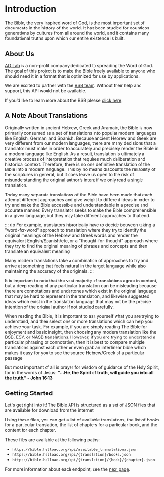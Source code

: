 # Introduction

The Bible, the very inspired word of God, is the most important set of documents in the history of the world. It has been studied for countless generations by cultures from all around the world, and it contains many foundational truths upon which our entire existence is built.

## About Us

[AO Lab](https://linktr.ee/helloaolab) is a non-profit company dedicated to spreading the Word of God. The goal of this project is to make the Bible freely available to anyone who should need it in a format that is optimized for use by applications.

We are excited to partner with the [BSB team](https://bereanbibles.com/). Without their help and support, this API would not be available.

If you’d like to learn more about the BSB please [click here](https://bereanbibles.com/about-berean-study-bible/).

## A Note About Translations

Originally written in ancient Hebrew, Greek and Aramaic, the Bible is now primarily consumed as a set of translations into popular modern languages like English, German, and Spanish. Because ancient Hebrew and Greek are very different from our modern languages, there are many decisions that a translator must make in order to accurately and precisely render the Bible in a modern language like English. As a result, translation is ultimately a creative process of interpretation that requires much deliberation and historical context. Therefore, there is no one definitive translation of the Bible into a modern language. This by no means discounts the reliability of the scriptures in general, but it does leave us open to the risk of misunderstanding the original author’s intent if we only read a single translation.

Today many separate translations of the Bible have been made that each attempt different approaches and give weight to different ideas in order to try and make the Bible accessible and understandable in a precise and accurate manner. Every translator seeks to make the Bible comprehensible in a given language, but they may take different approaches to that end. 

::: tip
For example, translators historically have to decide between taking a "word-for-word" approach to translation where they try to identify the original meanings of the Hebrew and Greek words and render the equivalent English/Spanish/etc, or a "thought-for-thought" approach where they try to find the original meaning of phrases and concepts and then translate an equivalent meaning.

Many modern translations take a combination of approaches to try and arrive at something that feels natural in the target language while also maintaining the accuracy of the originals.
:::

It is important to note that the vast majority of translations agree in content, but a deep reading of any particular translation can be misleading because there are connotations and undertones which exist in the original language that may be hard to represent in the translation, and likewise suggested ideas which exist in the translation language that may not be the precise intention of the original author if not studied carefully.

When reading the Bible, it is important to ask yourself what you are trying to understand, and then select one or more translations which can help you achieve your task. For example, if you are simply reading The Bible for enjoyment and basic insight, then choosing any modern translation like the [BSB](https://bereanbibles.com/), [ESV](https://www.esv.org/), or [NASB](https://www.lockman.org/new-american-standard-bible-nasb/) translations. However, if you are trying to understand a particular phrasing or connotation, then it is best to compare multiple translations against each other or even grab an interlinear bible which makes it easy for you to see the source Hebrew/Greek of a particular passage.

But most important of all is prayer for wisdom of guidance of the Holy Spirit, for in the words of Jesus: **“...He, the Spirit of truth, will guide you into all the truth.” - John 16:13**

## Getting Started

Let's get right into it! The Bible API is structured as a set of JSON files that are available for download from the internet.

Using these files, you can get a list of available translations, the list of books for a particular translation, the list of chapters for a particular book, and the content for each chapter.

These files are available at the following paths:

-   `https://bible.helloao.org/api/available_translations.json`
-   `https://bible.helloao.org/api/{translation}/books.json`
-   `https://bible.helloao.org/api/{translation}/{book}/{chapter}.json`

For more information about each endpoint, see the [next page](./making-requests.md).